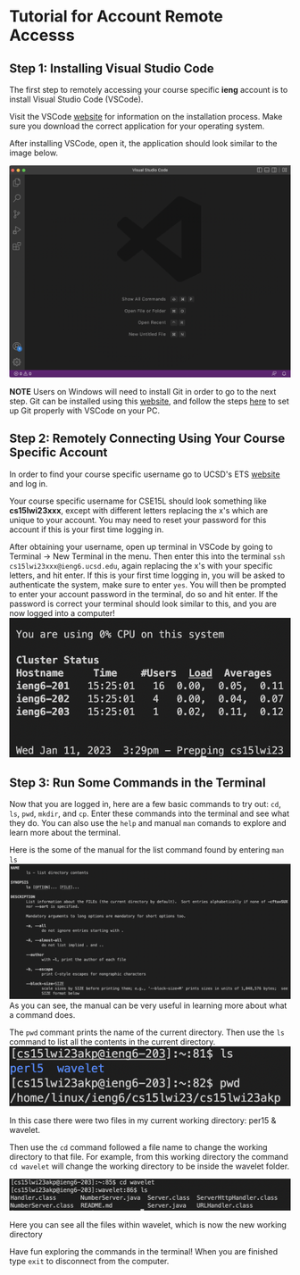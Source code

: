# Tutorial for Account Remote Accesss

## Step 1: Installing Visual Studio Code

The first step to remotely accessing your course specific **ieng** account is to install Visual Studio Code (VSCode).  

Visit the VSCode [website](https://code.visualstudio.com/Download) for information on the installation process. 
Make sure you download the correct application for your operating system.

After installing VSCode, open it, the application should look similar to the image below.

![](images/VSCode.png)

**NOTE** Users on Windows will need to install Git in order to go to the next step. Git can be installed using this [website](https://gitforwindows.org),
and follow the steps [here](https://stackoverflow.com/questions/42606837/how-do-i-use-bash-on-windows-from-the-visual-studio-code-integrated-terminal/50527994#50527994) to set up Git properly with VSCode on your PC.
 

## Step 2: Remotely Connecting Using Your Course Specific Account

In order to find your course specific username go to UCSD's ETS [website](https://sdacs.ucsd.edu/~icc/index.php) and log in.

Your course specific username for CSE15L should look something like **cs15lwi23xxx**, except with different letters replacing the x's which are unique 
to your account. You may need to reset your password for this account if this is your first time logging in.

After obtaining your username, open up terminal in VSCode by going to  Terminal → New Terminal in the menu. Then enter this into the terminal
`ssh cs15lwi23xxx@ieng6.ucsd.edu`, again replacing the x's with your specific letters, and hit enter. If this is your first time logging in, you will be asked to authenticate the system, make sure to enter `yes`. You will then be prompted to enter your account password in the terminal, do so and hit enter. If the password is correct your terminal should look similar to this, and you are now logged into a computer!
![](images/Remote.png)

## Step 3: Run Some Commands in the Terminal

Now that you are logged in, here are a few basic commands to try out: `cd`, `ls`, `pwd`, `mkdir`, and `cp`. Enter these commands into the terminal and see what they do. You can also use the  `help` and manual `man` comands to explore and learn more about the terminal.

Here is the some of the manual for the list command found by entering `man ls`
![](images/ListManual.png)
As you can see, the manual can be very useful in learning more about what a command does.

The `pwd` commant prints the name of the current directory. Then use the `ls` command to list all the contents in the current directory.
![](images/FirstDirectory.png)

In this case there were two files in my current working directory: per15 & wavelet.

Then use the `cd` command followed a file name to change the working directory to that  file. For example, from this working directory the command `cd wavelet` will change the working directory to be inside the wavelet folder.

![](images/SecondDirectory.png)

Here you can see all the files within wavelet, which is now the new working directory

Have fun exploring the commands in the terminal! When you are finished type `exit` to disconnect from the computer.




